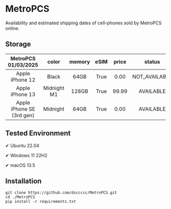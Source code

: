 # MetroPCS
Availability and estimated shipping dates of cell-phones sold by MetroPCS online.
## Storage
|MetroPCS 01/03/2025|color|memory|eSIM|price|status|shipping from|shipping to|
|:--:|:--:|:--:|:--:|:--:|:--:|:--:|:--:|
|Apple iPhone 12|Black|64GB|True|0.00|NOT_AVAILABLE|01/10/2025|01/16/2025|
|Apple iPhone 13|Midnight M1|128GB|True|99.99|AVAILABLE|01/03/2025|01/06/2025|
|Apple iPhone SE (3rd gen)|Midnight|64GB|True|0.00|AVAILABLE|01/03/2025|01/06/2025|

## Tested Environment
✔ Ubuntu 22.04

✔ Windows 11 22H2

✔ macOS 13.5
## Installation
```
git clone https://github.com/dsccccc/MetroPCS.git
cd ./MetroPCS
pip install -r requirements.txt
```
